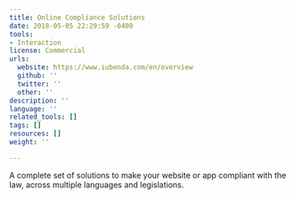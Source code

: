 ```yaml
---
title: Online Compliance Solutions
date: 2018-05-05 22:29:59 -0400
tools:
- Interaction
license: Commercial
urls:
  website: https://www.iubenda.com/en/overview
  github: ''
  twitter: ''
  other: ''
description: ''
language: ''
related_tools: []
tags: []
resources: []
weight: ''

---
```

A complete set of solutions to make your website or app compliant with the law, across multiple languages and legislations.